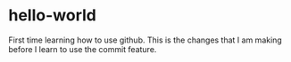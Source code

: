 # hello-world
First time learning how to use github. 
This is the changes that I am making before I learn to use the commit feature. 
